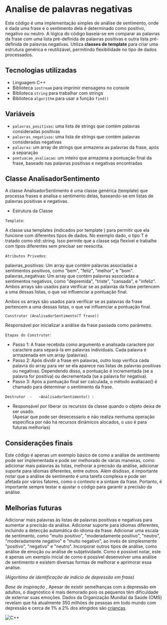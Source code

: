 # Analise de palavras negativas


Este código é uma implementação simples de análise de sentimento, onde é dada uma frase e o sentimento dela é determinado como positivo, negativo ou neutro. A lógica do código baseia-se em comparar as palavras da frase com uma lista pré-definida de palavras positivas e outra lista pré-definida de palavras negativas. Utiliza **classes de template** para criar uma estrutura genérica e reutilizável, permitindo flexibilidade no tipo de dados processados.

## Tecnologias utilizadas
- Linguagem C++
- Biblioteca `iostream` para imprimir mensagens no console
- Biblioteca `string` para trabalhar com strings
- Biblioteca `algorithm` para usar a função `find()`

## Variáveis
- `palavras_positivas`: uma lista de strings que contém palavras consideradas positivas
- `palavras_negativas`: uma lista de strings que contém palavras consideradas negativas
- `palavras`: um array de strings que armazena as palavras da frase, após a separação
- `pontuacao_avaliacao`: um inteiro que armazena a pontuação final da frase, baseado nas palavras positivas e negativas encontradas

## Classe AnalisadorSentimento
A classe AnalisadorSentimento é uma classe genérica (template) que processa frases e analisa o sentimento delas, baseando-se em listas de palavras positivas e negativas.

- Estrutura da Classe

`Template`:

A classe usa templates (indicados por template <class T>) para permitir que ela funcione com diferentes tipos de dados. No exemplo dado, o tipo T é tratado como std::string. Isso permite que a classe seja flexível e trabalhe com tipos diferentes sem precisar ser reescrita.

`Atributos Privados`:

palavras_positivas: Um array que contém palavras associadas a sentimentos positivos, como "bem", "feliz", "melhor", e "bom".
palavras_negativas: Um array que contém palavras associadas a sentimentos negativos, como "depremida", "triste", "cansada", e "infeliz".
Ambos arrays são usados para verificar se as palavras da frase pertencem a uma dessas listas, o que vai influenciar a pontuação final.


Ambos os arrays são usados para verificar se as palavras da frase pertencem a uma dessas listas, o que vai influenciar a pontuação final.

`Construtor (AnalisadorSentimento(T frase))`

Responsável por inicializar a análise da frase passada como parâmetro.

`Etapas do Construtor`:

- Passo 1: A frase recebida como argumento  e analisada caractere por caractere para separá-la em palavras individuais. Cada palavra é armazenada em um array (palavras).
- Passo 2: Após dividir a frase em palavras, outro loop verifica cada palavra do array para ver se ela aparece nas listas de palavras positivas ou negativas. Dependendo disso, a pontuação é incrementada (se a palavra for positiva) ou decrementada (se a palavra for negativa).
- Passo 3: Após a pontuação final ser calculada, o método avaliacao() é chamado para determinar o sentimento da frase.

`Destrutor  -   ~AnalisadorSentimento() `:

- Responsável por liberar os recursos da classe quando o objeto deixa de ser usado.                           
(Apesar que pode ser desecessario e não realiza nenhuma operação específica por não há recursos dinâmicos alocados, o uso é para futuras melhorias)


## Considerações finais
Este código é apenas um exemplo básico de como a análise de sentimento pode ser implementada e pode ser melhorado de várias maneiras, como adicionar mais palavras às listas, melhorar a precisão da análise, adicionar suporte para idiomas diferentes, entre outros. Além disdisso, é importante notar que a análise de sentimento é uma tarefa complexa e pode ser afetada por vários fatores, como o contexto e a sintaxe da frase. Portanto, é importante sempre testar e ajustar o código para garantir a precisão da análise.

## Melhorias futuras
Adicionar mais palavras às listas de palavras positivas e negativas para aumentar a precisão da análise.
Adicionar suporte para idiomas diferentes, incluindo a detecção automática do idioma da frase.
Adicionar uma escala de sentimento, como "muito positivo", "moderadamente positivo", "neutro", "moderadamente negativo" e "muito negativo", ao invés de simplesmente "positivo", "negativo" e "neutro".
Incorporar outros tipos de análise, como análise de emoção ou análise de subjetividade.
Como é possível notar, este é apenas um exemplo inicial de como é possível desenvolver uma análise de sentimento e existem diversas formas de melhorar e aprimorar essa análise.

_(Algoritimo de identificação de indicio de depressão em frase)_

_Base de inspiração_ ,  Apesar de existir semelhanças com a depressão em adultos, o diagnóstico é mais demorado pois os pequenos têm dificuldade de externar suas emoções. Dados da Organização Mundial da Saúde (OMS) revelam que há atualmente 350 milhões de pessoas em todo mundo com depressão e cerca de 1% a 2% dos atingidos são 
[crianças](https://auniao.pb.gov.br/noticias/caderno_paraiba/depressao-infantil-diagnostico-e-mais-demorado#:~:text=Apesar%20de%20existir%20semelhan%C3%A7as%20com%20a%20depress%C3%A3o%20em%20adultos%2C%20o,2%25%20dos%20atingidos%20s%C3%A3o%20crian%C3%A7as).




![C++](https://img.shields.io/badge/c++-%2300599C.svg?style=for-the-badge&logo=c%2B%2B&logoColor=white) 
